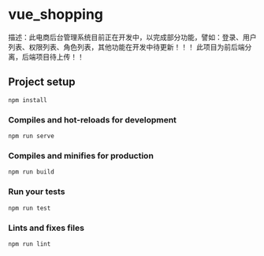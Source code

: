 # vue_shopping
描述：此电商后台管理系统目前正在开发中，以完成部分功能，譬如：登录、用户列表、权限列表、角色列表，其他功能在开发中待更新！！！
此项目为前后端分离，后端项目待上传！！
## Project setup
```
npm install
```
### Compiles and hot-reloads for development
```
npm run serve
```
### Compiles and minifies for production
```
npm run build
```
### Run your tests
```
npm run test
```
### Lints and fixes files
```
npm run lint
```
